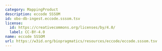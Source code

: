 ```yaml
---
category: MappingProduct
description: eccode SSSOM
id: obo-db-ingest.eccode.sssom.tsv
license:
  id: https://creativecommons.org/licenses/by/4.0/
  label: CC-BY-4.0
name: eccode SSSOM
url: https://w3id.org/biopragmatics/resources/eccode/eccode.sssom.tsv
---
```

